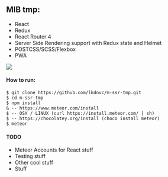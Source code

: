 ## MIB tmp:

- React
- Redux
- React Router 4
- Server Side Rendering support with Redux state and Helmet
- POSTCSS/SCSS/Flexbox
- PWA



![](https://i.imgflip.com/l909e.jpg)



#### How to run:

```
$ git clone https://github.com/lkdnvc/m-ssr-tmp.git
$ cd m-ssr-tmp
$ npm install
& -- https://www.meteor.com/install
$ -- OSX / LINUX (curl https://install.meteor.com/ | sh) 
$ -- https://chocolatey.org/install (choco install meteor)
$ meteor
```

#### TODO

- Meteor Accounts for React stuff
- Testing stuff
- Other cool stuff
- Stuff

